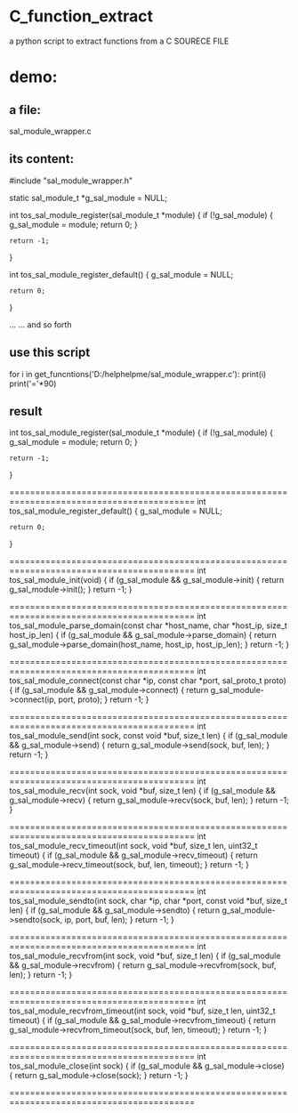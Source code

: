 # C_function_extract
a python script to extract functions from a C SOURECE FILE


# demo:
## a file:
sal_module_wrapper.c

## its content:
#include "sal_module_wrapper.h"

static sal_module_t *g_sal_module = NULL;

int tos_sal_module_register(sal_module_t *module)
{
    if (!g_sal_module) {
        g_sal_module = module;
        return 0;
    }

    return -1;
}

int tos_sal_module_register_default()
{
    g_sal_module = NULL;

    return 0;
}

... ... and so forth
## use this script
for i in get_funcntions('D:/helphelpme/sal_module_wrapper.c'):
    print(i)
    print('='*90)
## result
int tos_sal_module_register(sal_module_t *module)
{
    if (!g_sal_module) {
        g_sal_module = module;
        return 0;
    }

    return -1;
}

==========================================================================================
int tos_sal_module_register_default()
{
    g_sal_module = NULL;

    return 0;
}

==========================================================================================
int tos_sal_module_init(void)
{
    if (g_sal_module && g_sal_module->init) {
        return g_sal_module->init();
    }
    return -1;
}

==========================================================================================
int tos_sal_module_parse_domain(const char *host_name, char *host_ip, size_t host_ip_len)
{
    if (g_sal_module && g_sal_module->parse_domain) {
        return g_sal_module->parse_domain(host_name, host_ip, host_ip_len);
    }
    return -1;
}

==========================================================================================
int tos_sal_module_connect(const char *ip, const char *port, sal_proto_t proto)
{
    if (g_sal_module && g_sal_module->connect) {
        return g_sal_module->connect(ip, port, proto);
    }
    return -1;
}

==========================================================================================
int tos_sal_module_send(int sock, const void *buf, size_t len)
{
    if (g_sal_module && g_sal_module->send) {
        return g_sal_module->send(sock, buf, len);
    }
    return -1;
}

==========================================================================================
int tos_sal_module_recv(int sock, void *buf, size_t len)
{
    if (g_sal_module && g_sal_module->recv) {
        return g_sal_module->recv(sock, buf, len);
    }
    return -1;
}

==========================================================================================
int tos_sal_module_recv_timeout(int sock, void *buf, size_t len, uint32_t timeout)
{
    if (g_sal_module && g_sal_module->recv_timeout) {
        return g_sal_module->recv_timeout(sock, buf, len, timeout);
    }
    return -1;
}

==========================================================================================
int tos_sal_module_sendto(int sock, char *ip, char *port, const void *buf, size_t len)
{
    if (g_sal_module && g_sal_module->sendto) {
        return g_sal_module->sendto(sock, ip, port, buf, len);
    }
    return -1;
}

==========================================================================================
int tos_sal_module_recvfrom(int sock, void *buf, size_t len)
{
    if (g_sal_module && g_sal_module->recvfrom) {
        return g_sal_module->recvfrom(sock, buf, len);
    }
    return -1;
}

==========================================================================================
int tos_sal_module_recvfrom_timeout(int sock, void *buf, size_t len, uint32_t timeout)
{
    if (g_sal_module && g_sal_module->recvfrom_timeout) {
        return g_sal_module->recvfrom_timeout(sock, buf, len, timeout);
    }
    return -1;
}

==========================================================================================
int tos_sal_module_close(int sock)
{
    if (g_sal_module && g_sal_module->close) {
        return g_sal_module->close(sock);
    }
    return -1;
}

==========================================================================================
